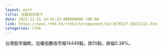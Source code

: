 ```yaml
---
layout: post
title: 台股收市向下
date: 2022-11-21 14:45:23.000000000 +08:00
link: https://news.rthk.hk/rthk/ch/component/k2/1676527-20221121.htm
categories: rthk
---
```


台灣股市偏軟。加權指數收市報14449點，跌55點，跌幅0.38%。
